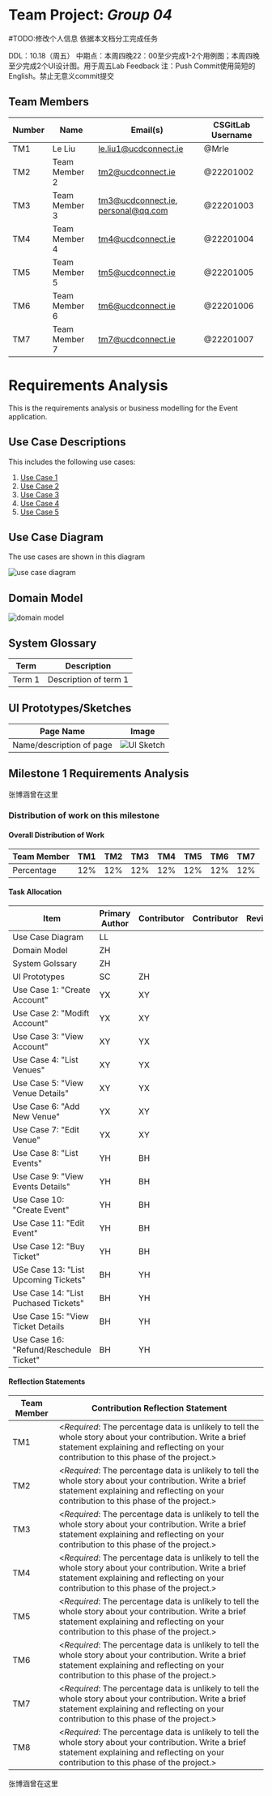 # Team Project: *Group 04*
#TODO:修改个人信息  依据本文档分工完成任务

DDL：10.18（周五）
中期点：本周四晚22：00至少完成1-2个用例图；本周四晚至少完成2个UI设计图。用于周五Lab Feedback
注：Push Commit使用简短的English。禁止无意义commit提交
## Team Members
| Number | Name          | Email(s) | CSGitLab Username       |
|--------|---------------|----------|-------------------------|
| TM1    | Le Liu        | le.liu1@ucdconnect.ie | @Mrle |
| TM2    | Team Member 2 | tm2@ucdconnect.ie | @22201002               |     
| TM3    | Team Member 3 | tm3@ucdconnect.ie, personal@qq.com |@22201003               |     
| TM4    | Team Member 4 | tm4@ucdconnect.ie | @22201004               |     
| TM5    | Team Member 5 | tm5@ucdconnect.ie | @22201005               |     
| TM6    | Team Member 6 | tm6@ucdconnect.ie | @22201006               |     
| TM7    | Team Member 7 | tm7@ucdconnect.ie | @22201007               |     


# Requirements Analysis

This is the requirements analysis or business modelling for the Event application.

## Use Case Descriptions

This includes the following use cases:

1. [Use Case 1](01-name.md)
2. [Use Case 2](02-name.md)
3. [Use Case 3](03-name.md)
4. [Use Case 4](04-name.md)
5. [Use Case 5](05-name.md)

## Use Case Diagram

The use cases are shown in this diagram

![use case diagram](images/usecase-diagram.svg)

## Domain Model

![domain model](images/domain.svg)

## System Glossary

| Term        | Description                                                  |
| ----------- | ------------------------------------------------------------ |
| Term 1      | Description of term 1                                        |

## UI Prototypes/Sketches
| Page Name   | Image                                                  |
| ----------- | ------------------------------------------------------------ |
| Name/description of page      | ![UI Sketch](uisketches/somepage.pn)                                        |

## Milestone 1 Requirements Analysis
张博涵曾在这里

### Distribution of work on this milestone
#### Overall Distribution of Work
| Team Member | TM1 | TM2 | TM3 | TM4 | TM5 | TM6 | TM7 |
|-------------|-----|-----|-----|-----|-----|-----|-----|
| Percentage  | 12% | 12% | 12% | 12% | 12% | 12% | 12% |
#### Task Allocation
| Item               | Primary Author | Contributor | Contributor | Reviewer |
|--------------------|-|--|--|--|
| Use Case Diagram   |LL |  |  |  |
| Domain Model       |ZH |  |  |  |
| System Golssary    |ZH |  |  |  |
| UI Prototypes      |SC |ZH  |  |  |
| Use Case 1: "Create Account" |YX |XY  |  |  |
| Use Case 2: "Modift Account" |YX |XY  |  |  |
| Use Case 3: "View Account" |XY |YX  |  |  |
| Use Case 4: "List Venues" |XY |YX  |  |  |
| Use Case 5: "View Venue Details" |XY  |YX  |  |  |
| Use Case 6: "Add New Venue"|YX| XY|   |   |
| Use Case 7: "Edit Venue"|YX|XY|   |   |
| Use Case 8: "List Events"|YH|BH|  |   |
| Use Case 9: "View Events Details"|YH|BH|  |   |
| Use Case 10: "Create Event"|YH|BH|    |   |
| Use Case 11: "Edit Event"|YH|BH|  |   |
| Use Case 12: "Buy Ticket"|YH|BH|  |   |
| USe Case 13: "List Upcoming Tickets"|BH|YH|   |   |
| Use Case 14: "List Puchased Tickets"|BH|YH|   |   |
| Use Case 15: "View Ticket Details|BH|YH|  |   |
| Use Case 16: "Refund/Reschedule Ticket"|BH|YH|    |   |




#### Reflection Statements
| Team Member | Contribution Reflection Statement |
|-------------|-------------------|
|TM1| <*Required*: The percentage data is unlikely to tell the whole story about your contribution. Write a brief statement explaining and reflecting on your contribution to this phase of the project.> |
|TM2| <*Required*: The percentage data is unlikely to tell the whole story about your contribution. Write a brief statement explaining and reflecting on your contribution to this phase of the project.> |
|TM3| <*Required*: The percentage data is unlikely to tell the whole story about your contribution. Write a brief statement explaining and reflecting on your contribution to this phase of the project.> |
|TM4| <*Required*: The percentage data is unlikely to tell the whole story about your contribution. Write a brief statement explaining and reflecting on your contribution to this phase of the project.> |
|TM5| <*Required*: The percentage data is unlikely to tell the whole story about your contribution. Write a brief statement explaining and reflecting on your contribution to this phase of the project.> |
|TM6| <*Required*: The percentage data is unlikely to tell the whole story about your contribution. Write a brief statement explaining and reflecting on your contribution to this phase of the project.> |
|TM7| <*Required*: The percentage data is unlikely to tell the whole story about your contribution. Write a brief statement explaining and reflecting on your contribution to this phase of the project.> |
|TM8| <*Required*: The percentage data is unlikely to tell the whole story about your contribution. Write a brief statement explaining and reflecting on your contribution to this phase of the project.> |

张博涵曾在这里